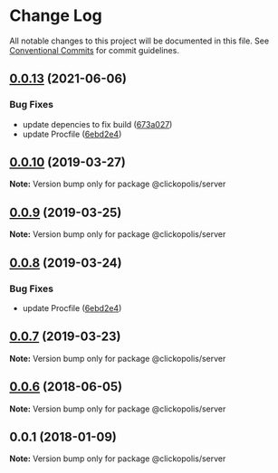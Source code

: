 # Change Log

All notable changes to this project will be documented in this file.
See [Conventional Commits](https://conventionalcommits.org) for commit guidelines.

<a name="0.0.13"></a>
## [0.0.13](https://github.com/Clickopolis/clickopolis/compare/@clickopolis/server@0.0.6...@clickopolis/server@0.0.13) (2021-06-06)


### Bug Fixes

* update depencies to fix build ([673a027](https://github.com/Clickopolis/clickopolis/commit/673a027))
* update Procfile ([6ebd2e4](https://github.com/Clickopolis/clickopolis/commit/6ebd2e4))




<a name="0.0.10"></a>
## [0.0.10](https://github.com/Clickopolis/clickopolis/compare/@clickopolis/server@0.0.9...@clickopolis/server@0.0.10) (2019-03-27)




**Note:** Version bump only for package @clickopolis/server

<a name="0.0.9"></a>
## [0.0.9](https://github.com/Clickopolis/clickopolis/compare/@clickopolis/server@0.0.8...@clickopolis/server@0.0.9) (2019-03-25)




**Note:** Version bump only for package @clickopolis/server

<a name="0.0.8"></a>
## [0.0.8](https://github.com/Clickopolis/clickopolis/compare/@clickopolis/server@0.0.7...@clickopolis/server@0.0.8) (2019-03-24)


### Bug Fixes

* update Procfile ([6ebd2e4](https://github.com/Clickopolis/clickopolis/commit/6ebd2e4))




<a name="0.0.7"></a>
## [0.0.7](https://github.com/Clickopolis/clickopolis/compare/@clickopolis/server@0.0.6...@clickopolis/server@0.0.7) (2019-03-23)




**Note:** Version bump only for package @clickopolis/server

<a name="0.0.6"></a>
## [0.0.6](https://github.com/Clickopolis/clickopolis/compare/@clickopolis/server@0.0.5...@clickopolis/server@0.0.6) (2018-06-05)




**Note:** Version bump only for package @clickopolis/server

<a name="0.0.1"></a>
## 0.0.1 (2018-01-09)




**Note:** Version bump only for package @clickopolis/server
